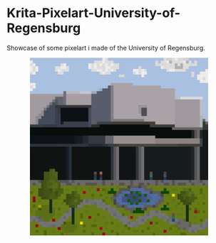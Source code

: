 # Krita-Pixelart-University-of-Regensburg
Showcase of some pixelart i made of the University of Regensburg. 

<p align="center">
<img src="University of Regensburg Pixelart.gif" width ="400"/>
</p>
